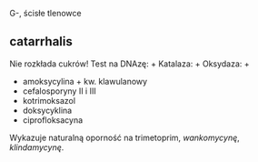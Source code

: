 G-, ścisłe tlenowce
## catarrhalis
Nie rozkłada cukrów!
Test na DNAzę: $+$
Katalaza: $+$
Oksydaza: $+$

- amoksycylina + kw. klawulanowy
- cefalosporyny II i III
- kotrimoksazol
- doksycyklina
- ciprofloksacyna

Wykazuje naturalną oporność na trimetoprim, *wankomycynę*, *klindamycynę*.